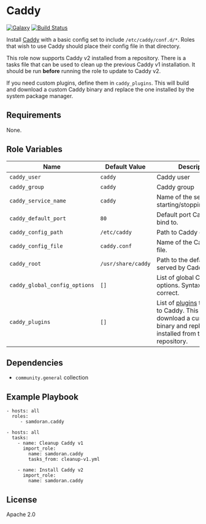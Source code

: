 Caddy
=========
[![Galaxy](https://img.shields.io/badge/galaxy-samdoran.caddy-blue.svg?style=flat)](https://galaxy.ansible.com/samdoran/caddy)
[![Build Status](https://travis-ci.com/samdoran/ansible-role-caddy.svg?branch=master)](https://travis-ci.com/samdoran/ansible-role-caddy)

Install [Caddy](https://caddyserver.com) with a basic config set to include `/etc/caddy/conf.d/*`. Roles that wish to use Caddy should place their config file in that directory.

This role now supports Caddy v2 installed from a repository. There is a tasks file that can be used to clean up the previous Caddy v1 installation. It should be run **before** running the role to update to Caddy v2.

If you need custom plugins, define them in `caddy_plugins`. This will build and download a custom Caddy binary and replace the one installed by the system package manager.

Requirements
------------

None.

Role Variables
--------------

| Name              | Default Value       | Description          |
|-------------------|---------------------|----------------------|
| `caddy_user` | `caddy` | Caddy user |
| `caddy_group` | `caddy` | Caddy group |
| `caddy_service_name` | `caddy` | Name of the service for starting/stopping/enabling. |
| `caddy_default_port` | `80` | Default port Caddy will bind to. |
| `caddy_config_path` | `/etc/caddy` | Path to Caddy config. |
| `caddy_config_file` | `caddy.conf` | Name of the Caddy config file. |
| `caddy_root` | `/usr/share/caddy` | Path to the default root served by Caddy. |
| `caddy_global_config_options` | `[]` | List of global Caddy config options. Syntax must be correct. |
| `caddy_plugins` | `[]` | List of [plugins](https://caddyserver.com/download) to be added to Caddy. This will download a custom Caddy binary and replace the one installed from the repository. |


Dependencies
------------

- `community.general` collection

Example Playbook
----------------

    - hosts: all
      roles:
         - samdoran.caddy

    - hosts: all
      tasks:
        - name: Cleanup Caddy v1
          import_role:
            name: samdoran.caddy
            tasks_from: cleanup-v1.yml

        - name: Install Caddy v2
          import_role:
            name: samdoran.caddy

License
-------

Apache 2.0
